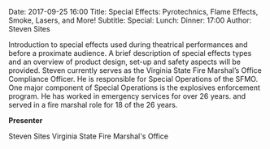 Date: 2017-09-25 16:00
Title: Special Effects: Pyrotechnics, Flame Effects, Smoke, Lasers, and More!
Subtitle: 
Special: 
Lunch:
Dinner: 17:00
Author: Steven Sites

Introduction to special effects used during theatrical performances and before a proximate audience. A brief description of special effects types and an overview of product design, set-up and safety aspects will be provided. Steven currently serves as the Virginia State Fire Marshal’s Office Compliance Officer. He is responsible for Special Operations of the SFMO. One major component of Special Operations is the explosives enforcement program. He has worked in emergency services for over 26 years. and served in a fire marshal role for 18 of the 26 years.

**Presenter**

Steven Sites
Virginia State Fire Marshal's Office